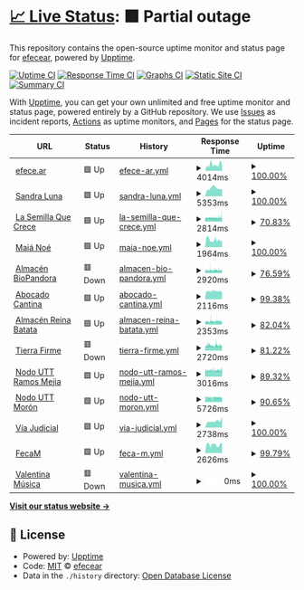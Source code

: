 # [📈 Live Status](https://efecear.github.io/upptime): <!--live status--> **🟧 Partial outage**

This repository contains the open-source uptime monitor and status page for [efecear](https://efecear.github.io/upptime), powered by [Upptime](https://github.com/upptime/upptime).

[![Uptime CI](https://github.com/efecear/upptime/workflows/Uptime%20CI/badge.svg)](https://github.com/efecear/upptime/actions?query=workflow%3A%22Uptime+CI%22)
[![Response Time CI](https://github.com/efecear/upptime/workflows/Response%20Time%20CI/badge.svg)](https://github.com/efecear/upptime/actions?query=workflow%3A%22Response+Time+CI%22)
[![Graphs CI](https://github.com/efecear/upptime/workflows/Graphs%20CI/badge.svg)](https://github.com/efecear/upptime/actions?query=workflow%3A%22Graphs+CI%22)
[![Static Site CI](https://github.com/efecear/upptime/workflows/Static%20Site%20CI/badge.svg)](https://github.com/efecear/upptime/actions?query=workflow%3A%22Static+Site+CI%22)
[![Summary CI](https://github.com/efecear/upptime/workflows/Summary%20CI/badge.svg)](https://github.com/efecear/upptime/actions?query=workflow%3A%22Summary+CI%22)

With [Upptime](https://upptime.js.org), you can get your own unlimited and free uptime monitor and status page, powered entirely by a GitHub repository. We use [Issues](https://github.com/efecear/upptime/issues) as incident reports, [Actions](https://github.com/efecear/upptime/actions) as uptime monitors, and [Pages](https://efecear.github.io/upptime) for the status page.

<!--start: status pages-->
<!-- This summary is generated by Upptime (https://github.com/upptime/upptime) -->
<!-- Do not edit this manually, your changes will be overwritten -->
<!-- prettier-ignore -->
| URL | Status | History | Response Time | Uptime |
| --- | ------ | ------- | ------------- | ------ |
| <img alt="" src="https://efece.ar/wp-content/uploads/2021/08/logo-150x150.png" height="13"> [efece.ar](https://www.efece.ar) | 🟩 Up | [efece-ar.yml](https://github.com/efecear/upptime/commits/HEAD/history/efece-ar.yml) | <details><summary><img alt="Response time graph" src="./graphs/efece-ar/response-time-week.png" height="20"> 4014ms</summary><br><a href="https://efecear.github.io/upptime/history/efece-ar"><img alt="Response time 4217" src="https://img.shields.io/endpoint?url=https%3A%2F%2Fraw.githubusercontent.com%2Fefecear%2Fupptime%2FHEAD%2Fapi%2Fefece-ar%2Fresponse-time.json"></a><br><a href="https://efecear.github.io/upptime/history/efece-ar"><img alt="24-hour response time 6328" src="https://img.shields.io/endpoint?url=https%3A%2F%2Fraw.githubusercontent.com%2Fefecear%2Fupptime%2FHEAD%2Fapi%2Fefece-ar%2Fresponse-time-day.json"></a><br><a href="https://efecear.github.io/upptime/history/efece-ar"><img alt="7-day response time 4014" src="https://img.shields.io/endpoint?url=https%3A%2F%2Fraw.githubusercontent.com%2Fefecear%2Fupptime%2FHEAD%2Fapi%2Fefece-ar%2Fresponse-time-week.json"></a><br><a href="https://efecear.github.io/upptime/history/efece-ar"><img alt="30-day response time 4286" src="https://img.shields.io/endpoint?url=https%3A%2F%2Fraw.githubusercontent.com%2Fefecear%2Fupptime%2FHEAD%2Fapi%2Fefece-ar%2Fresponse-time-month.json"></a><br><a href="https://efecear.github.io/upptime/history/efece-ar"><img alt="1-year response time 4217" src="https://img.shields.io/endpoint?url=https%3A%2F%2Fraw.githubusercontent.com%2Fefecear%2Fupptime%2FHEAD%2Fapi%2Fefece-ar%2Fresponse-time-year.json"></a></details> | <details><summary><a href="https://efecear.github.io/upptime/history/efece-ar">100.00%</a></summary><a href="https://efecear.github.io/upptime/history/efece-ar"><img alt="All-time uptime 99.87%" src="https://img.shields.io/endpoint?url=https%3A%2F%2Fraw.githubusercontent.com%2Fefecear%2Fupptime%2FHEAD%2Fapi%2Fefece-ar%2Fuptime.json"></a><br><a href="https://efecear.github.io/upptime/history/efece-ar"><img alt="24-hour uptime 100.00%" src="https://img.shields.io/endpoint?url=https%3A%2F%2Fraw.githubusercontent.com%2Fefecear%2Fupptime%2FHEAD%2Fapi%2Fefece-ar%2Fuptime-day.json"></a><br><a href="https://efecear.github.io/upptime/history/efece-ar"><img alt="7-day uptime 100.00%" src="https://img.shields.io/endpoint?url=https%3A%2F%2Fraw.githubusercontent.com%2Fefecear%2Fupptime%2FHEAD%2Fapi%2Fefece-ar%2Fuptime-week.json"></a><br><a href="https://efecear.github.io/upptime/history/efece-ar"><img alt="30-day uptime 99.90%" src="https://img.shields.io/endpoint?url=https%3A%2F%2Fraw.githubusercontent.com%2Fefecear%2Fupptime%2FHEAD%2Fapi%2Fefece-ar%2Fuptime-month.json"></a><br><a href="https://efecear.github.io/upptime/history/efece-ar"><img alt="1-year uptime 99.87%" src="https://img.shields.io/endpoint?url=https%3A%2F%2Fraw.githubusercontent.com%2Fefecear%2Fupptime%2FHEAD%2Fapi%2Fefece-ar%2Fuptime-year.json"></a></details>
| <img alt="" src="https://favicons.githubusercontent.com/www.sandraluna.com.ar" height="13"> [Sandra Luna](https://www.sandraluna.com.ar) | 🟩 Up | [sandra-luna.yml](https://github.com/efecear/upptime/commits/HEAD/history/sandra-luna.yml) | <details><summary><img alt="Response time graph" src="./graphs/sandra-luna/response-time-week.png" height="20"> 5353ms</summary><br><a href="https://efecear.github.io/upptime/history/sandra-luna"><img alt="Response time 4865" src="https://img.shields.io/endpoint?url=https%3A%2F%2Fraw.githubusercontent.com%2Fefecear%2Fupptime%2FHEAD%2Fapi%2Fsandra-luna%2Fresponse-time.json"></a><br><a href="https://efecear.github.io/upptime/history/sandra-luna"><img alt="24-hour response time 5032" src="https://img.shields.io/endpoint?url=https%3A%2F%2Fraw.githubusercontent.com%2Fefecear%2Fupptime%2FHEAD%2Fapi%2Fsandra-luna%2Fresponse-time-day.json"></a><br><a href="https://efecear.github.io/upptime/history/sandra-luna"><img alt="7-day response time 5353" src="https://img.shields.io/endpoint?url=https%3A%2F%2Fraw.githubusercontent.com%2Fefecear%2Fupptime%2FHEAD%2Fapi%2Fsandra-luna%2Fresponse-time-week.json"></a><br><a href="https://efecear.github.io/upptime/history/sandra-luna"><img alt="30-day response time 5194" src="https://img.shields.io/endpoint?url=https%3A%2F%2Fraw.githubusercontent.com%2Fefecear%2Fupptime%2FHEAD%2Fapi%2Fsandra-luna%2Fresponse-time-month.json"></a><br><a href="https://efecear.github.io/upptime/history/sandra-luna"><img alt="1-year response time 4865" src="https://img.shields.io/endpoint?url=https%3A%2F%2Fraw.githubusercontent.com%2Fefecear%2Fupptime%2FHEAD%2Fapi%2Fsandra-luna%2Fresponse-time-year.json"></a></details> | <details><summary><a href="https://efecear.github.io/upptime/history/sandra-luna">100.00%</a></summary><a href="https://efecear.github.io/upptime/history/sandra-luna"><img alt="All-time uptime 99.96%" src="https://img.shields.io/endpoint?url=https%3A%2F%2Fraw.githubusercontent.com%2Fefecear%2Fupptime%2FHEAD%2Fapi%2Fsandra-luna%2Fuptime.json"></a><br><a href="https://efecear.github.io/upptime/history/sandra-luna"><img alt="24-hour uptime 100.00%" src="https://img.shields.io/endpoint?url=https%3A%2F%2Fraw.githubusercontent.com%2Fefecear%2Fupptime%2FHEAD%2Fapi%2Fsandra-luna%2Fuptime-day.json"></a><br><a href="https://efecear.github.io/upptime/history/sandra-luna"><img alt="7-day uptime 100.00%" src="https://img.shields.io/endpoint?url=https%3A%2F%2Fraw.githubusercontent.com%2Fefecear%2Fupptime%2FHEAD%2Fapi%2Fsandra-luna%2Fuptime-week.json"></a><br><a href="https://efecear.github.io/upptime/history/sandra-luna"><img alt="30-day uptime 100.00%" src="https://img.shields.io/endpoint?url=https%3A%2F%2Fraw.githubusercontent.com%2Fefecear%2Fupptime%2FHEAD%2Fapi%2Fsandra-luna%2Fuptime-month.json"></a><br><a href="https://efecear.github.io/upptime/history/sandra-luna"><img alt="1-year uptime 99.96%" src="https://img.shields.io/endpoint?url=https%3A%2F%2Fraw.githubusercontent.com%2Fefecear%2Fupptime%2FHEAD%2Fapi%2Fsandra-luna%2Fuptime-year.json"></a></details>
| <img alt="" src="https://favicons.githubusercontent.com/www.lasemillaquecrece.com.ar" height="13"> [La Semilla Que Crece](https://www.lasemillaquecrece.com.ar) | 🟩 Up | [la-semilla-que-crece.yml](https://github.com/efecear/upptime/commits/HEAD/history/la-semilla-que-crece.yml) | <details><summary><img alt="Response time graph" src="./graphs/la-semilla-que-crece/response-time-week.png" height="20"> 2814ms</summary><br><a href="https://efecear.github.io/upptime/history/la-semilla-que-crece"><img alt="Response time 2732" src="https://img.shields.io/endpoint?url=https%3A%2F%2Fraw.githubusercontent.com%2Fefecear%2Fupptime%2FHEAD%2Fapi%2Fla-semilla-que-crece%2Fresponse-time.json"></a><br><a href="https://efecear.github.io/upptime/history/la-semilla-que-crece"><img alt="24-hour response time 2673" src="https://img.shields.io/endpoint?url=https%3A%2F%2Fraw.githubusercontent.com%2Fefecear%2Fupptime%2FHEAD%2Fapi%2Fla-semilla-que-crece%2Fresponse-time-day.json"></a><br><a href="https://efecear.github.io/upptime/history/la-semilla-que-crece"><img alt="7-day response time 2814" src="https://img.shields.io/endpoint?url=https%3A%2F%2Fraw.githubusercontent.com%2Fefecear%2Fupptime%2FHEAD%2Fapi%2Fla-semilla-que-crece%2Fresponse-time-week.json"></a><br><a href="https://efecear.github.io/upptime/history/la-semilla-que-crece"><img alt="30-day response time 2755" src="https://img.shields.io/endpoint?url=https%3A%2F%2Fraw.githubusercontent.com%2Fefecear%2Fupptime%2FHEAD%2Fapi%2Fla-semilla-que-crece%2Fresponse-time-month.json"></a><br><a href="https://efecear.github.io/upptime/history/la-semilla-que-crece"><img alt="1-year response time 2732" src="https://img.shields.io/endpoint?url=https%3A%2F%2Fraw.githubusercontent.com%2Fefecear%2Fupptime%2FHEAD%2Fapi%2Fla-semilla-que-crece%2Fresponse-time-year.json"></a></details> | <details><summary><a href="https://efecear.github.io/upptime/history/la-semilla-que-crece">70.83%</a></summary><a href="https://efecear.github.io/upptime/history/la-semilla-que-crece"><img alt="All-time uptime 93.65%" src="https://img.shields.io/endpoint?url=https%3A%2F%2Fraw.githubusercontent.com%2Fefecear%2Fupptime%2FHEAD%2Fapi%2Fla-semilla-que-crece%2Fuptime.json"></a><br><a href="https://efecear.github.io/upptime/history/la-semilla-que-crece"><img alt="24-hour uptime 63.46%" src="https://img.shields.io/endpoint?url=https%3A%2F%2Fraw.githubusercontent.com%2Fefecear%2Fupptime%2FHEAD%2Fapi%2Fla-semilla-que-crece%2Fuptime-day.json"></a><br><a href="https://efecear.github.io/upptime/history/la-semilla-que-crece"><img alt="7-day uptime 70.83%" src="https://img.shields.io/endpoint?url=https%3A%2F%2Fraw.githubusercontent.com%2Fefecear%2Fupptime%2FHEAD%2Fapi%2Fla-semilla-que-crece%2Fuptime-week.json"></a><br><a href="https://efecear.github.io/upptime/history/la-semilla-que-crece"><img alt="30-day uptime 93.29%" src="https://img.shields.io/endpoint?url=https%3A%2F%2Fraw.githubusercontent.com%2Fefecear%2Fupptime%2FHEAD%2Fapi%2Fla-semilla-que-crece%2Fuptime-month.json"></a><br><a href="https://efecear.github.io/upptime/history/la-semilla-que-crece"><img alt="1-year uptime 93.65%" src="https://img.shields.io/endpoint?url=https%3A%2F%2Fraw.githubusercontent.com%2Fefecear%2Fupptime%2FHEAD%2Fapi%2Fla-semilla-que-crece%2Fuptime-year.json"></a></details>
| <img alt="" src="https://favicons.githubusercontent.com/www.maianoe.com.ar" height="13"> [Maiá Noé](https://www.maianoe.com.ar) | 🟩 Up | [maia-noe.yml](https://github.com/efecear/upptime/commits/HEAD/history/maia-noe.yml) | <details><summary><img alt="Response time graph" src="./graphs/maia-noe/response-time-week.png" height="20"> 1964ms</summary><br><a href="https://efecear.github.io/upptime/history/maia-noe"><img alt="Response time 3159" src="https://img.shields.io/endpoint?url=https%3A%2F%2Fraw.githubusercontent.com%2Fefecear%2Fupptime%2FHEAD%2Fapi%2Fmaia-noe%2Fresponse-time.json"></a><br><a href="https://efecear.github.io/upptime/history/maia-noe"><img alt="24-hour response time 1864" src="https://img.shields.io/endpoint?url=https%3A%2F%2Fraw.githubusercontent.com%2Fefecear%2Fupptime%2FHEAD%2Fapi%2Fmaia-noe%2Fresponse-time-day.json"></a><br><a href="https://efecear.github.io/upptime/history/maia-noe"><img alt="7-day response time 1964" src="https://img.shields.io/endpoint?url=https%3A%2F%2Fraw.githubusercontent.com%2Fefecear%2Fupptime%2FHEAD%2Fapi%2Fmaia-noe%2Fresponse-time-week.json"></a><br><a href="https://efecear.github.io/upptime/history/maia-noe"><img alt="30-day response time 3624" src="https://img.shields.io/endpoint?url=https%3A%2F%2Fraw.githubusercontent.com%2Fefecear%2Fupptime%2FHEAD%2Fapi%2Fmaia-noe%2Fresponse-time-month.json"></a><br><a href="https://efecear.github.io/upptime/history/maia-noe"><img alt="1-year response time 3159" src="https://img.shields.io/endpoint?url=https%3A%2F%2Fraw.githubusercontent.com%2Fefecear%2Fupptime%2FHEAD%2Fapi%2Fmaia-noe%2Fresponse-time-year.json"></a></details> | <details><summary><a href="https://efecear.github.io/upptime/history/maia-noe">100.00%</a></summary><a href="https://efecear.github.io/upptime/history/maia-noe"><img alt="All-time uptime 94.81%" src="https://img.shields.io/endpoint?url=https%3A%2F%2Fraw.githubusercontent.com%2Fefecear%2Fupptime%2FHEAD%2Fapi%2Fmaia-noe%2Fuptime.json"></a><br><a href="https://efecear.github.io/upptime/history/maia-noe"><img alt="24-hour uptime 100.00%" src="https://img.shields.io/endpoint?url=https%3A%2F%2Fraw.githubusercontent.com%2Fefecear%2Fupptime%2FHEAD%2Fapi%2Fmaia-noe%2Fuptime-day.json"></a><br><a href="https://efecear.github.io/upptime/history/maia-noe"><img alt="7-day uptime 100.00%" src="https://img.shields.io/endpoint?url=https%3A%2F%2Fraw.githubusercontent.com%2Fefecear%2Fupptime%2FHEAD%2Fapi%2Fmaia-noe%2Fuptime-week.json"></a><br><a href="https://efecear.github.io/upptime/history/maia-noe"><img alt="30-day uptime 94.74%" src="https://img.shields.io/endpoint?url=https%3A%2F%2Fraw.githubusercontent.com%2Fefecear%2Fupptime%2FHEAD%2Fapi%2Fmaia-noe%2Fuptime-month.json"></a><br><a href="https://efecear.github.io/upptime/history/maia-noe"><img alt="1-year uptime 94.81%" src="https://img.shields.io/endpoint?url=https%3A%2F%2Fraw.githubusercontent.com%2Fefecear%2Fupptime%2FHEAD%2Fapi%2Fmaia-noe%2Fuptime-year.json"></a></details>
| <img alt="" src="https://favicons.githubusercontent.com/www.biopandora.com.ar" height="13"> [Almacén BioPandora](https://www.biopandora.com.ar) | 🟥 Down | [almacen-bio-pandora.yml](https://github.com/efecear/upptime/commits/HEAD/history/almacen-bio-pandora.yml) | <details><summary><img alt="Response time graph" src="./graphs/almacen-bio-pandora/response-time-week.png" height="20"> 2920ms</summary><br><a href="https://efecear.github.io/upptime/history/almacen-bio-pandora"><img alt="Response time 2795" src="https://img.shields.io/endpoint?url=https%3A%2F%2Fraw.githubusercontent.com%2Fefecear%2Fupptime%2FHEAD%2Fapi%2Falmacen-bio-pandora%2Fresponse-time.json"></a><br><a href="https://efecear.github.io/upptime/history/almacen-bio-pandora"><img alt="24-hour response time 2917" src="https://img.shields.io/endpoint?url=https%3A%2F%2Fraw.githubusercontent.com%2Fefecear%2Fupptime%2FHEAD%2Fapi%2Falmacen-bio-pandora%2Fresponse-time-day.json"></a><br><a href="https://efecear.github.io/upptime/history/almacen-bio-pandora"><img alt="7-day response time 2920" src="https://img.shields.io/endpoint?url=https%3A%2F%2Fraw.githubusercontent.com%2Fefecear%2Fupptime%2FHEAD%2Fapi%2Falmacen-bio-pandora%2Fresponse-time-week.json"></a><br><a href="https://efecear.github.io/upptime/history/almacen-bio-pandora"><img alt="30-day response time 2806" src="https://img.shields.io/endpoint?url=https%3A%2F%2Fraw.githubusercontent.com%2Fefecear%2Fupptime%2FHEAD%2Fapi%2Falmacen-bio-pandora%2Fresponse-time-month.json"></a><br><a href="https://efecear.github.io/upptime/history/almacen-bio-pandora"><img alt="1-year response time 2795" src="https://img.shields.io/endpoint?url=https%3A%2F%2Fraw.githubusercontent.com%2Fefecear%2Fupptime%2FHEAD%2Fapi%2Falmacen-bio-pandora%2Fresponse-time-year.json"></a></details> | <details><summary><a href="https://efecear.github.io/upptime/history/almacen-bio-pandora">76.59%</a></summary><a href="https://efecear.github.io/upptime/history/almacen-bio-pandora"><img alt="All-time uptime 93.38%" src="https://img.shields.io/endpoint?url=https%3A%2F%2Fraw.githubusercontent.com%2Fefecear%2Fupptime%2FHEAD%2Fapi%2Falmacen-bio-pandora%2Fuptime.json"></a><br><a href="https://efecear.github.io/upptime/history/almacen-bio-pandora"><img alt="24-hour uptime 76.87%" src="https://img.shields.io/endpoint?url=https%3A%2F%2Fraw.githubusercontent.com%2Fefecear%2Fupptime%2FHEAD%2Fapi%2Falmacen-bio-pandora%2Fuptime-day.json"></a><br><a href="https://efecear.github.io/upptime/history/almacen-bio-pandora"><img alt="7-day uptime 76.59%" src="https://img.shields.io/endpoint?url=https%3A%2F%2Fraw.githubusercontent.com%2Fefecear%2Fupptime%2FHEAD%2Fapi%2Falmacen-bio-pandora%2Fuptime-week.json"></a><br><a href="https://efecear.github.io/upptime/history/almacen-bio-pandora"><img alt="30-day uptime 93.19%" src="https://img.shields.io/endpoint?url=https%3A%2F%2Fraw.githubusercontent.com%2Fefecear%2Fupptime%2FHEAD%2Fapi%2Falmacen-bio-pandora%2Fuptime-month.json"></a><br><a href="https://efecear.github.io/upptime/history/almacen-bio-pandora"><img alt="1-year uptime 93.38%" src="https://img.shields.io/endpoint?url=https%3A%2F%2Fraw.githubusercontent.com%2Fefecear%2Fupptime%2FHEAD%2Fapi%2Falmacen-bio-pandora%2Fuptime-year.json"></a></details>
| <img alt="" src="https://favicons.githubusercontent.com/www.abocado.com.ar" height="13"> [Abocado Cantina](https://www.abocado.com.ar) | 🟩 Up | [abocado-cantina.yml](https://github.com/efecear/upptime/commits/HEAD/history/abocado-cantina.yml) | <details><summary><img alt="Response time graph" src="./graphs/abocado-cantina/response-time-week.png" height="20"> 2116ms</summary><br><a href="https://efecear.github.io/upptime/history/abocado-cantina"><img alt="Response time 1982" src="https://img.shields.io/endpoint?url=https%3A%2F%2Fraw.githubusercontent.com%2Fefecear%2Fupptime%2FHEAD%2Fapi%2Fabocado-cantina%2Fresponse-time.json"></a><br><a href="https://efecear.github.io/upptime/history/abocado-cantina"><img alt="24-hour response time 2373" src="https://img.shields.io/endpoint?url=https%3A%2F%2Fraw.githubusercontent.com%2Fefecear%2Fupptime%2FHEAD%2Fapi%2Fabocado-cantina%2Fresponse-time-day.json"></a><br><a href="https://efecear.github.io/upptime/history/abocado-cantina"><img alt="7-day response time 2116" src="https://img.shields.io/endpoint?url=https%3A%2F%2Fraw.githubusercontent.com%2Fefecear%2Fupptime%2FHEAD%2Fapi%2Fabocado-cantina%2Fresponse-time-week.json"></a><br><a href="https://efecear.github.io/upptime/history/abocado-cantina"><img alt="30-day response time 2012" src="https://img.shields.io/endpoint?url=https%3A%2F%2Fraw.githubusercontent.com%2Fefecear%2Fupptime%2FHEAD%2Fapi%2Fabocado-cantina%2Fresponse-time-month.json"></a><br><a href="https://efecear.github.io/upptime/history/abocado-cantina"><img alt="1-year response time 1982" src="https://img.shields.io/endpoint?url=https%3A%2F%2Fraw.githubusercontent.com%2Fefecear%2Fupptime%2FHEAD%2Fapi%2Fabocado-cantina%2Fresponse-time-year.json"></a></details> | <details><summary><a href="https://efecear.github.io/upptime/history/abocado-cantina">99.38%</a></summary><a href="https://efecear.github.io/upptime/history/abocado-cantina"><img alt="All-time uptime 99.82%" src="https://img.shields.io/endpoint?url=https%3A%2F%2Fraw.githubusercontent.com%2Fefecear%2Fupptime%2FHEAD%2Fapi%2Fabocado-cantina%2Fuptime.json"></a><br><a href="https://efecear.github.io/upptime/history/abocado-cantina"><img alt="24-hour uptime 100.00%" src="https://img.shields.io/endpoint?url=https%3A%2F%2Fraw.githubusercontent.com%2Fefecear%2Fupptime%2FHEAD%2Fapi%2Fabocado-cantina%2Fuptime-day.json"></a><br><a href="https://efecear.github.io/upptime/history/abocado-cantina"><img alt="7-day uptime 99.38%" src="https://img.shields.io/endpoint?url=https%3A%2F%2Fraw.githubusercontent.com%2Fefecear%2Fupptime%2FHEAD%2Fapi%2Fabocado-cantina%2Fuptime-week.json"></a><br><a href="https://efecear.github.io/upptime/history/abocado-cantina"><img alt="30-day uptime 99.82%" src="https://img.shields.io/endpoint?url=https%3A%2F%2Fraw.githubusercontent.com%2Fefecear%2Fupptime%2FHEAD%2Fapi%2Fabocado-cantina%2Fuptime-month.json"></a><br><a href="https://efecear.github.io/upptime/history/abocado-cantina"><img alt="1-year uptime 99.82%" src="https://img.shields.io/endpoint?url=https%3A%2F%2Fraw.githubusercontent.com%2Fefecear%2Fupptime%2FHEAD%2Fapi%2Fabocado-cantina%2Fuptime-year.json"></a></details>
| <img alt="" src="https://favicons.githubusercontent.com/www.reina-batata.com.ar" height="13"> [Almacén Reina Batata](https://www.reina-batata.com.ar) | 🟩 Up | [almacen-reina-batata.yml](https://github.com/efecear/upptime/commits/HEAD/history/almacen-reina-batata.yml) | <details><summary><img alt="Response time graph" src="./graphs/almacen-reina-batata/response-time-week.png" height="20"> 2353ms</summary><br><a href="https://efecear.github.io/upptime/history/almacen-reina-batata"><img alt="Response time 2289" src="https://img.shields.io/endpoint?url=https%3A%2F%2Fraw.githubusercontent.com%2Fefecear%2Fupptime%2FHEAD%2Fapi%2Falmacen-reina-batata%2Fresponse-time.json"></a><br><a href="https://efecear.github.io/upptime/history/almacen-reina-batata"><img alt="24-hour response time 2112" src="https://img.shields.io/endpoint?url=https%3A%2F%2Fraw.githubusercontent.com%2Fefecear%2Fupptime%2FHEAD%2Fapi%2Falmacen-reina-batata%2Fresponse-time-day.json"></a><br><a href="https://efecear.github.io/upptime/history/almacen-reina-batata"><img alt="7-day response time 2353" src="https://img.shields.io/endpoint?url=https%3A%2F%2Fraw.githubusercontent.com%2Fefecear%2Fupptime%2FHEAD%2Fapi%2Falmacen-reina-batata%2Fresponse-time-week.json"></a><br><a href="https://efecear.github.io/upptime/history/almacen-reina-batata"><img alt="30-day response time 2303" src="https://img.shields.io/endpoint?url=https%3A%2F%2Fraw.githubusercontent.com%2Fefecear%2Fupptime%2FHEAD%2Fapi%2Falmacen-reina-batata%2Fresponse-time-month.json"></a><br><a href="https://efecear.github.io/upptime/history/almacen-reina-batata"><img alt="1-year response time 2289" src="https://img.shields.io/endpoint?url=https%3A%2F%2Fraw.githubusercontent.com%2Fefecear%2Fupptime%2FHEAD%2Fapi%2Falmacen-reina-batata%2Fresponse-time-year.json"></a></details> | <details><summary><a href="https://efecear.github.io/upptime/history/almacen-reina-batata">82.04%</a></summary><a href="https://efecear.github.io/upptime/history/almacen-reina-batata"><img alt="All-time uptime 93.83%" src="https://img.shields.io/endpoint?url=https%3A%2F%2Fraw.githubusercontent.com%2Fefecear%2Fupptime%2FHEAD%2Fapi%2Falmacen-reina-batata%2Fuptime.json"></a><br><a href="https://efecear.github.io/upptime/history/almacen-reina-batata"><img alt="24-hour uptime 83.14%" src="https://img.shields.io/endpoint?url=https%3A%2F%2Fraw.githubusercontent.com%2Fefecear%2Fupptime%2FHEAD%2Fapi%2Falmacen-reina-batata%2Fuptime-day.json"></a><br><a href="https://efecear.github.io/upptime/history/almacen-reina-batata"><img alt="7-day uptime 82.04%" src="https://img.shields.io/endpoint?url=https%3A%2F%2Fraw.githubusercontent.com%2Fefecear%2Fupptime%2FHEAD%2Fapi%2Falmacen-reina-batata%2Fuptime-week.json"></a><br><a href="https://efecear.github.io/upptime/history/almacen-reina-batata"><img alt="30-day uptime 93.65%" src="https://img.shields.io/endpoint?url=https%3A%2F%2Fraw.githubusercontent.com%2Fefecear%2Fupptime%2FHEAD%2Fapi%2Falmacen-reina-batata%2Fuptime-month.json"></a><br><a href="https://efecear.github.io/upptime/history/almacen-reina-batata"><img alt="1-year uptime 93.83%" src="https://img.shields.io/endpoint?url=https%3A%2F%2Fraw.githubusercontent.com%2Fefecear%2Fupptime%2FHEAD%2Fapi%2Falmacen-reina-batata%2Fuptime-year.json"></a></details>
| <img alt="" src="https://favicons.githubusercontent.com/www.tierrafirmenodoutt.com.ar" height="13"> [Tierra Firme](https://www.tierrafirmenodoutt.com.ar) | 🟥 Down | [tierra-firme.yml](https://github.com/efecear/upptime/commits/HEAD/history/tierra-firme.yml) | <details><summary><img alt="Response time graph" src="./graphs/tierra-firme/response-time-week.png" height="20"> 2720ms</summary><br><a href="https://efecear.github.io/upptime/history/tierra-firme"><img alt="Response time 2786" src="https://img.shields.io/endpoint?url=https%3A%2F%2Fraw.githubusercontent.com%2Fefecear%2Fupptime%2FHEAD%2Fapi%2Ftierra-firme%2Fresponse-time.json"></a><br><a href="https://efecear.github.io/upptime/history/tierra-firme"><img alt="24-hour response time 2673" src="https://img.shields.io/endpoint?url=https%3A%2F%2Fraw.githubusercontent.com%2Fefecear%2Fupptime%2FHEAD%2Fapi%2Ftierra-firme%2Fresponse-time-day.json"></a><br><a href="https://efecear.github.io/upptime/history/tierra-firme"><img alt="7-day response time 2720" src="https://img.shields.io/endpoint?url=https%3A%2F%2Fraw.githubusercontent.com%2Fefecear%2Fupptime%2FHEAD%2Fapi%2Ftierra-firme%2Fresponse-time-week.json"></a><br><a href="https://efecear.github.io/upptime/history/tierra-firme"><img alt="30-day response time 2722" src="https://img.shields.io/endpoint?url=https%3A%2F%2Fraw.githubusercontent.com%2Fefecear%2Fupptime%2FHEAD%2Fapi%2Ftierra-firme%2Fresponse-time-month.json"></a><br><a href="https://efecear.github.io/upptime/history/tierra-firme"><img alt="1-year response time 2786" src="https://img.shields.io/endpoint?url=https%3A%2F%2Fraw.githubusercontent.com%2Fefecear%2Fupptime%2FHEAD%2Fapi%2Ftierra-firme%2Fresponse-time-year.json"></a></details> | <details><summary><a href="https://efecear.github.io/upptime/history/tierra-firme">81.22%</a></summary><a href="https://efecear.github.io/upptime/history/tierra-firme"><img alt="All-time uptime 93.39%" src="https://img.shields.io/endpoint?url=https%3A%2F%2Fraw.githubusercontent.com%2Fefecear%2Fupptime%2FHEAD%2Fapi%2Ftierra-firme%2Fuptime.json"></a><br><a href="https://efecear.github.io/upptime/history/tierra-firme"><img alt="24-hour uptime 84.50%" src="https://img.shields.io/endpoint?url=https%3A%2F%2Fraw.githubusercontent.com%2Fefecear%2Fupptime%2FHEAD%2Fapi%2Ftierra-firme%2Fuptime-day.json"></a><br><a href="https://efecear.github.io/upptime/history/tierra-firme"><img alt="7-day uptime 81.22%" src="https://img.shields.io/endpoint?url=https%3A%2F%2Fraw.githubusercontent.com%2Fefecear%2Fupptime%2FHEAD%2Fapi%2Ftierra-firme%2Fuptime-week.json"></a><br><a href="https://efecear.github.io/upptime/history/tierra-firme"><img alt="30-day uptime 93.21%" src="https://img.shields.io/endpoint?url=https%3A%2F%2Fraw.githubusercontent.com%2Fefecear%2Fupptime%2FHEAD%2Fapi%2Ftierra-firme%2Fuptime-month.json"></a><br><a href="https://efecear.github.io/upptime/history/tierra-firme"><img alt="1-year uptime 93.39%" src="https://img.shields.io/endpoint?url=https%3A%2F%2Fraw.githubusercontent.com%2Fefecear%2Fupptime%2FHEAD%2Fapi%2Ftierra-firme%2Fuptime-year.json"></a></details>
| <img alt="" src="https://favicons.githubusercontent.com/www.uttnodoramosmejia.com.ar" height="13"> [Nodo UTT Ramos Mejia](https://www.uttnodoramosmejia.com.ar) | 🟩 Up | [nodo-utt-ramos-mejia.yml](https://github.com/efecear/upptime/commits/HEAD/history/nodo-utt-ramos-mejia.yml) | <details><summary><img alt="Response time graph" src="./graphs/nodo-utt-ramos-mejia/response-time-week.png" height="20"> 3016ms</summary><br><a href="https://efecear.github.io/upptime/history/nodo-utt-ramos-mejia"><img alt="Response time 3017" src="https://img.shields.io/endpoint?url=https%3A%2F%2Fraw.githubusercontent.com%2Fefecear%2Fupptime%2FHEAD%2Fapi%2Fnodo-utt-ramos-mejia%2Fresponse-time.json"></a><br><a href="https://efecear.github.io/upptime/history/nodo-utt-ramos-mejia"><img alt="24-hour response time 2990" src="https://img.shields.io/endpoint?url=https%3A%2F%2Fraw.githubusercontent.com%2Fefecear%2Fupptime%2FHEAD%2Fapi%2Fnodo-utt-ramos-mejia%2Fresponse-time-day.json"></a><br><a href="https://efecear.github.io/upptime/history/nodo-utt-ramos-mejia"><img alt="7-day response time 3016" src="https://img.shields.io/endpoint?url=https%3A%2F%2Fraw.githubusercontent.com%2Fefecear%2Fupptime%2FHEAD%2Fapi%2Fnodo-utt-ramos-mejia%2Fresponse-time-week.json"></a><br><a href="https://efecear.github.io/upptime/history/nodo-utt-ramos-mejia"><img alt="30-day response time 3029" src="https://img.shields.io/endpoint?url=https%3A%2F%2Fraw.githubusercontent.com%2Fefecear%2Fupptime%2FHEAD%2Fapi%2Fnodo-utt-ramos-mejia%2Fresponse-time-month.json"></a><br><a href="https://efecear.github.io/upptime/history/nodo-utt-ramos-mejia"><img alt="1-year response time 3017" src="https://img.shields.io/endpoint?url=https%3A%2F%2Fraw.githubusercontent.com%2Fefecear%2Fupptime%2FHEAD%2Fapi%2Fnodo-utt-ramos-mejia%2Fresponse-time-year.json"></a></details> | <details><summary><a href="https://efecear.github.io/upptime/history/nodo-utt-ramos-mejia">89.32%</a></summary><a href="https://efecear.github.io/upptime/history/nodo-utt-ramos-mejia"><img alt="All-time uptime 96.22%" src="https://img.shields.io/endpoint?url=https%3A%2F%2Fraw.githubusercontent.com%2Fefecear%2Fupptime%2FHEAD%2Fapi%2Fnodo-utt-ramos-mejia%2Fuptime.json"></a><br><a href="https://efecear.github.io/upptime/history/nodo-utt-ramos-mejia"><img alt="24-hour uptime 88.50%" src="https://img.shields.io/endpoint?url=https%3A%2F%2Fraw.githubusercontent.com%2Fefecear%2Fupptime%2FHEAD%2Fapi%2Fnodo-utt-ramos-mejia%2Fuptime-day.json"></a><br><a href="https://efecear.github.io/upptime/history/nodo-utt-ramos-mejia"><img alt="7-day uptime 89.32%" src="https://img.shields.io/endpoint?url=https%3A%2F%2Fraw.githubusercontent.com%2Fefecear%2Fupptime%2FHEAD%2Fapi%2Fnodo-utt-ramos-mejia%2Fuptime-week.json"></a><br><a href="https://efecear.github.io/upptime/history/nodo-utt-ramos-mejia"><img alt="30-day uptime 96.12%" src="https://img.shields.io/endpoint?url=https%3A%2F%2Fraw.githubusercontent.com%2Fefecear%2Fupptime%2FHEAD%2Fapi%2Fnodo-utt-ramos-mejia%2Fuptime-month.json"></a><br><a href="https://efecear.github.io/upptime/history/nodo-utt-ramos-mejia"><img alt="1-year uptime 96.22%" src="https://img.shields.io/endpoint?url=https%3A%2F%2Fraw.githubusercontent.com%2Fefecear%2Fupptime%2FHEAD%2Fapi%2Fnodo-utt-ramos-mejia%2Fuptime-year.json"></a></details>
| <img alt="" src="https://favicons.githubusercontent.com/www.nodouttmoron.com.ar" height="13"> [Nodo UTT Morón](https://www.nodouttmoron.com.ar) | 🟩 Up | [nodo-utt-moron.yml](https://github.com/efecear/upptime/commits/HEAD/history/nodo-utt-moron.yml) | <details><summary><img alt="Response time graph" src="./graphs/nodo-utt-moron/response-time-week.png" height="20"> 5726ms</summary><br><a href="https://efecear.github.io/upptime/history/nodo-utt-moron"><img alt="Response time 5911" src="https://img.shields.io/endpoint?url=https%3A%2F%2Fraw.githubusercontent.com%2Fefecear%2Fupptime%2FHEAD%2Fapi%2Fnodo-utt-moron%2Fresponse-time.json"></a><br><a href="https://efecear.github.io/upptime/history/nodo-utt-moron"><img alt="24-hour response time 5973" src="https://img.shields.io/endpoint?url=https%3A%2F%2Fraw.githubusercontent.com%2Fefecear%2Fupptime%2FHEAD%2Fapi%2Fnodo-utt-moron%2Fresponse-time-day.json"></a><br><a href="https://efecear.github.io/upptime/history/nodo-utt-moron"><img alt="7-day response time 5726" src="https://img.shields.io/endpoint?url=https%3A%2F%2Fraw.githubusercontent.com%2Fefecear%2Fupptime%2FHEAD%2Fapi%2Fnodo-utt-moron%2Fresponse-time-week.json"></a><br><a href="https://efecear.github.io/upptime/history/nodo-utt-moron"><img alt="30-day response time 6009" src="https://img.shields.io/endpoint?url=https%3A%2F%2Fraw.githubusercontent.com%2Fefecear%2Fupptime%2FHEAD%2Fapi%2Fnodo-utt-moron%2Fresponse-time-month.json"></a><br><a href="https://efecear.github.io/upptime/history/nodo-utt-moron"><img alt="1-year response time 5911" src="https://img.shields.io/endpoint?url=https%3A%2F%2Fraw.githubusercontent.com%2Fefecear%2Fupptime%2FHEAD%2Fapi%2Fnodo-utt-moron%2Fresponse-time-year.json"></a></details> | <details><summary><a href="https://efecear.github.io/upptime/history/nodo-utt-moron">90.65%</a></summary><a href="https://efecear.github.io/upptime/history/nodo-utt-moron"><img alt="All-time uptime 96.81%" src="https://img.shields.io/endpoint?url=https%3A%2F%2Fraw.githubusercontent.com%2Fefecear%2Fupptime%2FHEAD%2Fapi%2Fnodo-utt-moron%2Fuptime.json"></a><br><a href="https://efecear.github.io/upptime/history/nodo-utt-moron"><img alt="24-hour uptime 88.49%" src="https://img.shields.io/endpoint?url=https%3A%2F%2Fraw.githubusercontent.com%2Fefecear%2Fupptime%2FHEAD%2Fapi%2Fnodo-utt-moron%2Fuptime-day.json"></a><br><a href="https://efecear.github.io/upptime/history/nodo-utt-moron"><img alt="7-day uptime 90.65%" src="https://img.shields.io/endpoint?url=https%3A%2F%2Fraw.githubusercontent.com%2Fefecear%2Fupptime%2FHEAD%2Fapi%2Fnodo-utt-moron%2Fuptime-week.json"></a><br><a href="https://efecear.github.io/upptime/history/nodo-utt-moron"><img alt="30-day uptime 96.72%" src="https://img.shields.io/endpoint?url=https%3A%2F%2Fraw.githubusercontent.com%2Fefecear%2Fupptime%2FHEAD%2Fapi%2Fnodo-utt-moron%2Fuptime-month.json"></a><br><a href="https://efecear.github.io/upptime/history/nodo-utt-moron"><img alt="1-year uptime 96.81%" src="https://img.shields.io/endpoint?url=https%3A%2F%2Fraw.githubusercontent.com%2Fefecear%2Fupptime%2FHEAD%2Fapi%2Fnodo-utt-moron%2Fuptime-year.json"></a></details>
| <img alt="" src="https://favicons.githubusercontent.com/www.viajudicial.com.ar" height="13"> [Vía Judicial](https://www.viajudicial.com.ar) | 🟩 Up | [via-judicial.yml](https://github.com/efecear/upptime/commits/HEAD/history/via-judicial.yml) | <details><summary><img alt="Response time graph" src="./graphs/via-judicial/response-time-week.png" height="20"> 2738ms</summary><br><a href="https://efecear.github.io/upptime/history/via-judicial"><img alt="Response time 2720" src="https://img.shields.io/endpoint?url=https%3A%2F%2Fraw.githubusercontent.com%2Fefecear%2Fupptime%2FHEAD%2Fapi%2Fvia-judicial%2Fresponse-time.json"></a><br><a href="https://efecear.github.io/upptime/history/via-judicial"><img alt="24-hour response time 2034" src="https://img.shields.io/endpoint?url=https%3A%2F%2Fraw.githubusercontent.com%2Fefecear%2Fupptime%2FHEAD%2Fapi%2Fvia-judicial%2Fresponse-time-day.json"></a><br><a href="https://efecear.github.io/upptime/history/via-judicial"><img alt="7-day response time 2738" src="https://img.shields.io/endpoint?url=https%3A%2F%2Fraw.githubusercontent.com%2Fefecear%2Fupptime%2FHEAD%2Fapi%2Fvia-judicial%2Fresponse-time-week.json"></a><br><a href="https://efecear.github.io/upptime/history/via-judicial"><img alt="30-day response time 2839" src="https://img.shields.io/endpoint?url=https%3A%2F%2Fraw.githubusercontent.com%2Fefecear%2Fupptime%2FHEAD%2Fapi%2Fvia-judicial%2Fresponse-time-month.json"></a><br><a href="https://efecear.github.io/upptime/history/via-judicial"><img alt="1-year response time 2720" src="https://img.shields.io/endpoint?url=https%3A%2F%2Fraw.githubusercontent.com%2Fefecear%2Fupptime%2FHEAD%2Fapi%2Fvia-judicial%2Fresponse-time-year.json"></a></details> | <details><summary><a href="https://efecear.github.io/upptime/history/via-judicial">100.00%</a></summary><a href="https://efecear.github.io/upptime/history/via-judicial"><img alt="All-time uptime 99.96%" src="https://img.shields.io/endpoint?url=https%3A%2F%2Fraw.githubusercontent.com%2Fefecear%2Fupptime%2FHEAD%2Fapi%2Fvia-judicial%2Fuptime.json"></a><br><a href="https://efecear.github.io/upptime/history/via-judicial"><img alt="24-hour uptime 100.00%" src="https://img.shields.io/endpoint?url=https%3A%2F%2Fraw.githubusercontent.com%2Fefecear%2Fupptime%2FHEAD%2Fapi%2Fvia-judicial%2Fuptime-day.json"></a><br><a href="https://efecear.github.io/upptime/history/via-judicial"><img alt="7-day uptime 100.00%" src="https://img.shields.io/endpoint?url=https%3A%2F%2Fraw.githubusercontent.com%2Fefecear%2Fupptime%2FHEAD%2Fapi%2Fvia-judicial%2Fuptime-week.json"></a><br><a href="https://efecear.github.io/upptime/history/via-judicial"><img alt="30-day uptime 100.00%" src="https://img.shields.io/endpoint?url=https%3A%2F%2Fraw.githubusercontent.com%2Fefecear%2Fupptime%2FHEAD%2Fapi%2Fvia-judicial%2Fuptime-month.json"></a><br><a href="https://efecear.github.io/upptime/history/via-judicial"><img alt="1-year uptime 99.96%" src="https://img.shields.io/endpoint?url=https%3A%2F%2Fraw.githubusercontent.com%2Fefecear%2Fupptime%2FHEAD%2Fapi%2Fvia-judicial%2Fuptime-year.json"></a></details>
| <img alt="" src="https://favicons.githubusercontent.com/www.fecam.com.ar" height="13"> [FecaM](https://www.fecam.com.ar) | 🟩 Up | [feca-m.yml](https://github.com/efecear/upptime/commits/HEAD/history/feca-m.yml) | <details><summary><img alt="Response time graph" src="./graphs/feca-m/response-time-week.png" height="20"> 2626ms</summary><br><a href="https://efecear.github.io/upptime/history/feca-m"><img alt="Response time 3568" src="https://img.shields.io/endpoint?url=https%3A%2F%2Fraw.githubusercontent.com%2Fefecear%2Fupptime%2FHEAD%2Fapi%2Ffeca-m%2Fresponse-time.json"></a><br><a href="https://efecear.github.io/upptime/history/feca-m"><img alt="24-hour response time 3093" src="https://img.shields.io/endpoint?url=https%3A%2F%2Fraw.githubusercontent.com%2Fefecear%2Fupptime%2FHEAD%2Fapi%2Ffeca-m%2Fresponse-time-day.json"></a><br><a href="https://efecear.github.io/upptime/history/feca-m"><img alt="7-day response time 2626" src="https://img.shields.io/endpoint?url=https%3A%2F%2Fraw.githubusercontent.com%2Fefecear%2Fupptime%2FHEAD%2Fapi%2Ffeca-m%2Fresponse-time-week.json"></a><br><a href="https://efecear.github.io/upptime/history/feca-m"><img alt="30-day response time 3827" src="https://img.shields.io/endpoint?url=https%3A%2F%2Fraw.githubusercontent.com%2Fefecear%2Fupptime%2FHEAD%2Fapi%2Ffeca-m%2Fresponse-time-month.json"></a><br><a href="https://efecear.github.io/upptime/history/feca-m"><img alt="1-year response time 3568" src="https://img.shields.io/endpoint?url=https%3A%2F%2Fraw.githubusercontent.com%2Fefecear%2Fupptime%2FHEAD%2Fapi%2Ffeca-m%2Fresponse-time-year.json"></a></details> | <details><summary><a href="https://efecear.github.io/upptime/history/feca-m">99.79%</a></summary><a href="https://efecear.github.io/upptime/history/feca-m"><img alt="All-time uptime 94.70%" src="https://img.shields.io/endpoint?url=https%3A%2F%2Fraw.githubusercontent.com%2Fefecear%2Fupptime%2FHEAD%2Fapi%2Ffeca-m%2Fuptime.json"></a><br><a href="https://efecear.github.io/upptime/history/feca-m"><img alt="24-hour uptime 100.00%" src="https://img.shields.io/endpoint?url=https%3A%2F%2Fraw.githubusercontent.com%2Fefecear%2Fupptime%2FHEAD%2Fapi%2Ffeca-m%2Fuptime-day.json"></a><br><a href="https://efecear.github.io/upptime/history/feca-m"><img alt="7-day uptime 99.79%" src="https://img.shields.io/endpoint?url=https%3A%2F%2Fraw.githubusercontent.com%2Fefecear%2Fupptime%2FHEAD%2Fapi%2Ffeca-m%2Fuptime-week.json"></a><br><a href="https://efecear.github.io/upptime/history/feca-m"><img alt="30-day uptime 94.78%" src="https://img.shields.io/endpoint?url=https%3A%2F%2Fraw.githubusercontent.com%2Fefecear%2Fupptime%2FHEAD%2Fapi%2Ffeca-m%2Fuptime-month.json"></a><br><a href="https://efecear.github.io/upptime/history/feca-m"><img alt="1-year uptime 94.70%" src="https://img.shields.io/endpoint?url=https%3A%2F%2Fraw.githubusercontent.com%2Fefecear%2Fupptime%2FHEAD%2Fapi%2Ffeca-m%2Fuptime-year.json"></a></details>
| <img alt="" src="https://favicons.githubusercontent.com/www.valentina.musica.ar" height="13"> [Valentina Música](https://www.valentina.musica.ar) | 🟥 Down | [valentina-musica.yml](https://github.com/efecear/upptime/commits/HEAD/history/valentina-musica.yml) | <details><summary><img alt="Response time graph" src="./graphs/valentina-musica/response-time-week.png" height="20"> 0ms</summary><br><a href="https://efecear.github.io/upptime/history/valentina-musica"><img alt="Response time 0" src="https://img.shields.io/endpoint?url=https%3A%2F%2Fraw.githubusercontent.com%2Fefecear%2Fupptime%2FHEAD%2Fapi%2Fvalentina-musica%2Fresponse-time.json"></a><br><a href="https://efecear.github.io/upptime/history/valentina-musica"><img alt="24-hour response time 0" src="https://img.shields.io/endpoint?url=https%3A%2F%2Fraw.githubusercontent.com%2Fefecear%2Fupptime%2FHEAD%2Fapi%2Fvalentina-musica%2Fresponse-time-day.json"></a><br><a href="https://efecear.github.io/upptime/history/valentina-musica"><img alt="7-day response time 0" src="https://img.shields.io/endpoint?url=https%3A%2F%2Fraw.githubusercontent.com%2Fefecear%2Fupptime%2FHEAD%2Fapi%2Fvalentina-musica%2Fresponse-time-week.json"></a><br><a href="https://efecear.github.io/upptime/history/valentina-musica"><img alt="30-day response time 0" src="https://img.shields.io/endpoint?url=https%3A%2F%2Fraw.githubusercontent.com%2Fefecear%2Fupptime%2FHEAD%2Fapi%2Fvalentina-musica%2Fresponse-time-month.json"></a><br><a href="https://efecear.github.io/upptime/history/valentina-musica"><img alt="1-year response time 0" src="https://img.shields.io/endpoint?url=https%3A%2F%2Fraw.githubusercontent.com%2Fefecear%2Fupptime%2FHEAD%2Fapi%2Fvalentina-musica%2Fresponse-time-year.json"></a></details> | <details><summary><a href="https://efecear.github.io/upptime/history/valentina-musica">100.00%</a></summary><a href="https://efecear.github.io/upptime/history/valentina-musica"><img alt="All-time uptime 100.00%" src="https://img.shields.io/endpoint?url=https%3A%2F%2Fraw.githubusercontent.com%2Fefecear%2Fupptime%2FHEAD%2Fapi%2Fvalentina-musica%2Fuptime.json"></a><br><a href="https://efecear.github.io/upptime/history/valentina-musica"><img alt="24-hour uptime 100.00%" src="https://img.shields.io/endpoint?url=https%3A%2F%2Fraw.githubusercontent.com%2Fefecear%2Fupptime%2FHEAD%2Fapi%2Fvalentina-musica%2Fuptime-day.json"></a><br><a href="https://efecear.github.io/upptime/history/valentina-musica"><img alt="7-day uptime 100.00%" src="https://img.shields.io/endpoint?url=https%3A%2F%2Fraw.githubusercontent.com%2Fefecear%2Fupptime%2FHEAD%2Fapi%2Fvalentina-musica%2Fuptime-week.json"></a><br><a href="https://efecear.github.io/upptime/history/valentina-musica"><img alt="30-day uptime 100.00%" src="https://img.shields.io/endpoint?url=https%3A%2F%2Fraw.githubusercontent.com%2Fefecear%2Fupptime%2FHEAD%2Fapi%2Fvalentina-musica%2Fuptime-month.json"></a><br><a href="https://efecear.github.io/upptime/history/valentina-musica"><img alt="1-year uptime 100.00%" src="https://img.shields.io/endpoint?url=https%3A%2F%2Fraw.githubusercontent.com%2Fefecear%2Fupptime%2FHEAD%2Fapi%2Fvalentina-musica%2Fuptime-year.json"></a></details>

<!--end: status pages-->

[**Visit our status website →**](https://efecear.github.io/upptime)

## 📄 License

- Powered by: [Upptime](https://github.com/upptime/upptime)
- Code: [MIT](./LICENSE) © [efecear](https://efecear.github.io/upptime)
- Data in the `./history` directory: [Open Database License](https://opendatacommons.org/licenses/odbl/1-0/)
